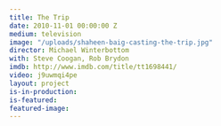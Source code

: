 ```yaml
---
title: The Trip
date: 2010-11-01 00:00:00 Z
medium: television
image: "/uploads/shaheen-baig-casting-the-trip.jpg"
director: Michael Winterbottom
with: Steve Coogan, Rob Brydon
imdb: http://www.imdb.com/title/tt1698441/
video: j9uwmqi4pe
layout: project
is-in-production: 
is-featured: 
featured-image: 
---
```


